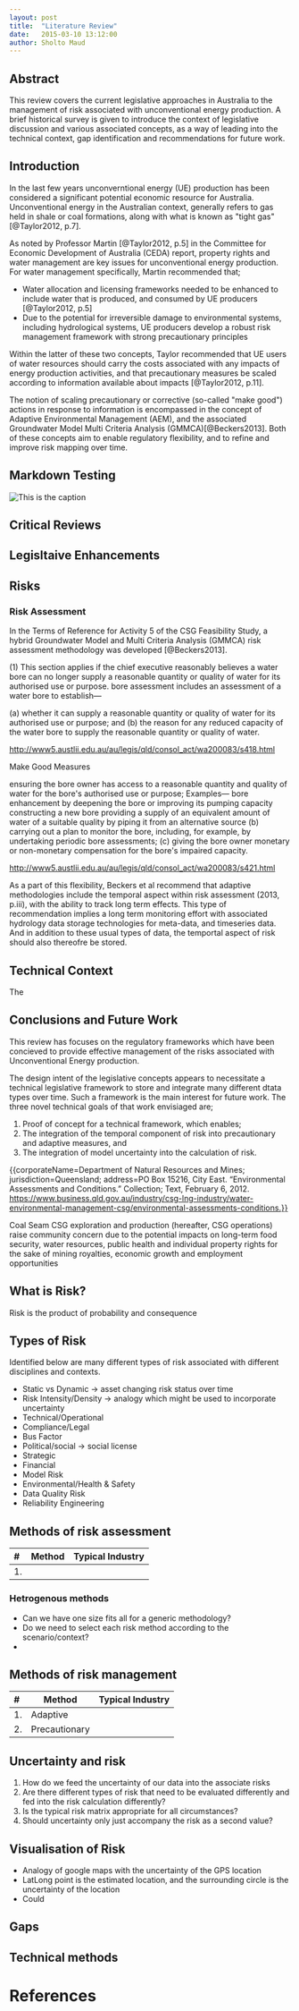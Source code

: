 ```yaml
---
layout: post
title:  "Literature Review"
date:   2015-03-10 13:12:00
author: Sholto Maud
---
```


## Abstract

This review covers the current legislative approaches in Australia to the management of risk associated with unconventional energy production. A brief historical survey is given to introduce the context of legislative discussion and various associated concepts, as a way of leading into the technical context, gap identification and recommendations for future work.


## Introduction

In the last few years unconverntional energy (UE) production has been considered a significant potential economic resource for Australia. Unconventional energy in the Australian context, generally refers to gas held in shale or coal formations, along with what is known as "tight gas" [@Taylor2012, p.7]. 

As noted by Professor Martin [@Taylor2012, p.5] in the Committee for Economic Development of Australia (CEDA) report, property rights and water management are key issues for unconventional energy production. For water management specifically, Martin recommended that; 

* Water allocation and licensing frameworks needed to be enhanced to include water that is produced, and consumed by UE producers [@Taylor2012, p.5] 
* Due to the potential for irreversible damage to environmental systems, including hydrological systems, UE producers develop a robust risk management framework with strong precautionary principles 

Within the latter of these two concepts, Taylor recommended that UE users of water resources should carry the costs associated with any impacts of energy production activities, and that precautionary measures be scaled according to information available about impacts [@Taylor2012, p.11]. 

The notion of scaling precautionary or corrective (so-called "make good") actions in response to information is encompassed in the concept of Adaptive Environmental Management (AEM), and the associated Groundwater Model Multi Criteria Analysis (GMMCA)[@Beckers2013]. Both of these concepts aim to enable regulatory flexibility, and to refine and improve risk mapping over time. 

## Markdown Testing
![This is the caption](./../images/AttwoodOdum.png)



## Critical Reviews 



## Legisltaive Enhancements


## Risks




### Risk Assessment

In the Terms of Reference for Activity 5 of the CSG Feasibility Study, a hybrid Groundwater Model and Multi Criteria Analysis (GMMCA) risk assessment methodology was developed [@Beckers2013].


(1) This section applies if the chief executive reasonably believes a water bore can no longer supply a reasonable quantity or quality of water for its authorised use or purpose.
bore assessment includes an assessment of a water bore to establish—

(a) whether it can supply a reasonable quantity or quality of water for its authorised use or purpose; and
(b) the reason for any reduced capacity of the water bore to supply the reasonable quantity or quality of water.

http://www5.austlii.edu.au/au/legis/qld/consol_act/wa200083/s418.html


Make Good Measures

ensuring the bore owner has access to a reasonable quantity and quality of water for the bore's authorised use or purpose;
Examples—
bore enhancement by deepening the bore or improving its pumping capacity
constructing a new bore
providing a supply of an equivalent amount of water of a suitable quality by piping it from an alternative source
(b) carrying out a plan to monitor the bore, including, for example, by undertaking periodic bore assessments;
(c) giving the bore owner monetary or non-monetary compensation for the bore's impaired capacity.

http://www5.austlii.edu.au/au/legis/qld/consol_act/wa200083/s421.html




As a part of this flexibility, Beckers et al recommend that adaptive methodologies include the temporal aspect within risk assessment (2013, p.iii), with the ability to track long term effects. This type of recommendation implies a long term monitoring effort with associated hydrology data storage technologies for meta-data, and timeseries data. And in addition to these usual types of data, the temportal aspect of risk should also thereofre be stored. 




## Technical Context

The 




## Conclusions and Future Work

This review has focuses on the regulatory frameworks which have been concieved to provide effective management of the risks associated with Unconventional Energy production.

The design intent of the legislative concepts appears to necessitate a technical legislative framework to store and integrate many different dtata types over time. Such a framework is the main interest for future work. The three novel technical goals of that work envisiaged are; 

1. Proof of concept for a technical framework, which enables;
2. The integration of the temporal component of risk into precautionary and adaptive measures, and
3. The integration of model uncertainty into the calculation of risk.



{{corporateName=Department of Natural Resources and Mines;  jurisdiction=Queensland;  address=PO Box 15216, City East. “Environmental Assessments and Conditions.” Collection; Text, February 6, 2012. https://www.business.qld.gov.au/industry/csg-lng-industry/water-environmental-management-csg/environmental-assessments-conditions.}}


Coal Seam CSG exploration and production (hereafter, CSG operations) raise community concern due to the potential impacts on long-term food security, water resources, public health and individual property rights for the sake of mining royalties, economic growth and employment opportunities


## What is Risk?

Risk is the product of probability and consequence



## Types of Risk

Identified below are many different types of risk associated with different disciplines and contexts.

* Static vs Dynamic -> asset changing risk status over time
* Risk Intensity/Density -> analogy which might be used to incorporate uncertainty
* Technical/Operational
* Compliance/Legal
* Bus Factor
* Political/social -> social license
* Strategic 
* Financial
* Model Risk
* Environmental/Health & Safety
* Data Quality Risk
* Reliability Engineering

## Methods of risk assessment 

|#|Method|Typical Industry|
|:----|-----|-----|
|1.| ||

### Hetrogenous methods

* Can we have one size fits all for a generic methodology?
* Do we need to select each risk method according to the scenario/context?
* 

## Methods of risk management

|#|Method|Typical Industry|
|:----|-----|-----|
|1.|Adaptive | |
|2.|Precautionary ||

## Uncertainty and risk

1. How do we feed the uncertainty of our data into the associate risks
2. Are there different types of risk that need to be evaluated differently and fed into the risk calculation differently?
3. Is the typical risk matrix appropriate for all circumstances?
4. Should uncertainty only just accompany the risk as a second value?

## Visualisation of Risk

* Analogy of google maps with the uncertainty of the GPS location
* LatLong point is the estimated location, and the surrounding circle is the uncertainty of the location
* Could 

## Gaps

## Technical methods

# References


